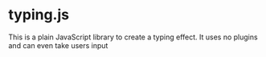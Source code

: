 # typing.js
This is a plain JavaScript library to create a typing effect. It uses no plugins and can even take users input
